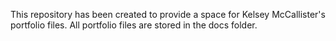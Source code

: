 This repository has been created to provide a space for Kelsey McCallister's portfolio files. All portfolio files are stored in the docs folder.